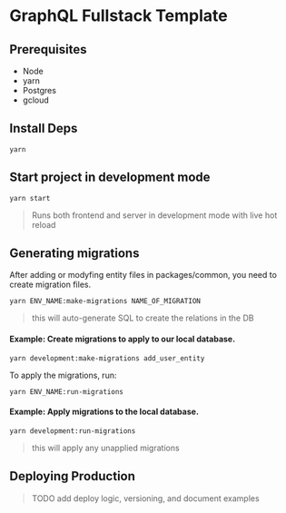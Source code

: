 # GraphQL Fullstack Template

## Prerequisites

- Node
- yarn
- Postgres
- gcloud

## Install Deps

```
yarn
```

## Start project in development mode

`yarn start`

> Runs both frontend and server in development mode with live hot reload

## Generating migrations

After adding or modyfing entity files in packages/common, you need to create migration files.

`yarn ENV_NAME:make-migrations NAME_OF_MIGRATION`

> this will auto-generate SQL to create the relations in the DB

#### Example: Create migrations to apply to our local database.

`yarn development:make-migrations add_user_entity`

To apply the migrations, run:

`yarn ENV_NAME:run-migrations`

#### Example: Apply migrations to the local database.

`yarn development:run-migrations`

> this will apply any unapplied migrations

## Deploying Production

> TODO add deploy logic, versioning, and document examples
